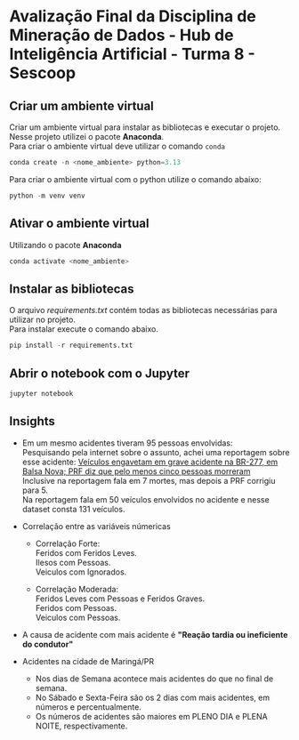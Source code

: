# Avalização Final da Disciplina de Mineração de Dados - Hub de Inteligência Artificial - Turma 8 - Sescoop

## Criar um ambiente virtual
Criar um ambiente virtual para instalar as bibliotecas e executar o projeto.  
Nesse projeto utilizei o pacote **Anaconda**.  
Para criar o ambiente virtual deve utilizar o comando ```conda```
```python
conda create -n <nome_ambiente> python=3.13
```
Para criar o ambiente virtual com o python utilize o comando abaixo:
```python
python -m venv venv
```

## Ativar o ambiente virtual
Utilizando o pacote **Anaconda**
```python
conda activate <nome_ambiente>
```

## Instalar as bibliotecas

O arquivo *requirements.txt* contém todas as bibliotecas necessárias para utilizar no projeto.  
Para instalar execute o comando abaixo.
```python
pip install -r requirements.txt
```

## Abrir o notebook com o Jupyter
```python
jupyter notebook
```

## Insights  
* Em um mesmo acidentes tiveram 95 pessoas envolvidas:  
Pesquisando pela internet sobre o assunto, achei uma reportagem sobre esse acidente: [Veículos engavetam em grave acidente na BR-277, em Balsa Nova; PRF diz que pelo menos cinco pessoas morreram](https://g1.globo.com/pr/parana/noticia/2023/09/02/grave-acidente-br-277.ghtml)  
Inclusive na reportagem fala em 7 mortes, mas depois a PRF corrigiu para 5.  
Na reportagem fala em 50 veículos envolvidos no acidente e nesse dataset consta 131 veículos.  

* Correlação entre as variáveis númericas
  - Correlação Forte:  
    Feridos com Feridos Leves.  
    Ilesos com Pessoas.  
    Veiculos com Ignorados.  

  - Correlação Moderada:  
    Feridos Leves com Pessoas e Feridos Graves.  
    Feridos com Pessoas.  
    Veiculos com Pessoas.  
* A causa de acidente com mais acidente é **"Reação tardia ou ineficiente do condutor"**

* Acidentes na cidade de Maringá/PR
  *  Nos dias de Semana acontece mais acidentes do que no final de semana.  
  * No Sábado e Sexta-Feira são os 2 dias com mais acidentes, em números e percentualmente.
  * Os números de acidentes são maiores em PLENO DIA e PLENA NOITE, respectivamente.  



